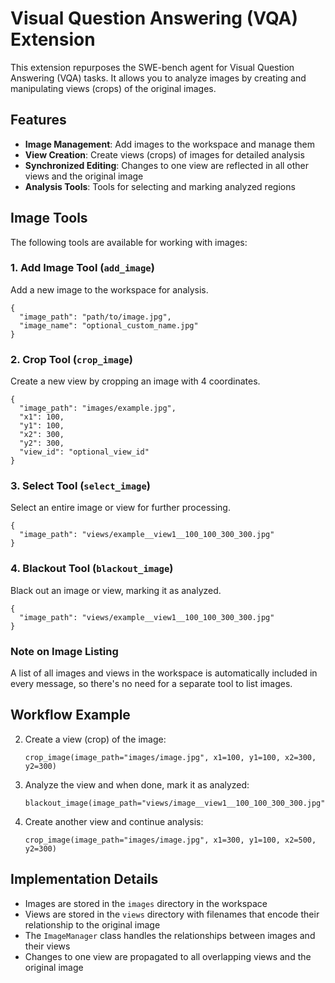 # Visual Question Answering (VQA) Extension

This extension repurposes the SWE-bench agent for Visual Question Answering (VQA) tasks. It allows you to analyze images by creating and manipulating views (crops) of the original images.

## Features

- **Image Management**: Add images to the workspace and manage them
- **View Creation**: Create views (crops) of images for detailed analysis
- **Synchronized Editing**: Changes to one view are reflected in all other views and the original image
- **Analysis Tools**: Tools for selecting and marking analyzed regions

## Image Tools

The following tools are available for working with images:

### 1. Add Image Tool (`add_image`)

Add a new image to the workspace for analysis.

```
{
  "image_path": "path/to/image.jpg",
  "image_name": "optional_custom_name.jpg"
}
```

### 2. Crop Tool (`crop_image`)

Create a new view by cropping an image with 4 coordinates.

```
{
  "image_path": "images/example.jpg",
  "x1": 100,
  "y1": 100,
  "x2": 300,
  "y2": 300,
  "view_id": "optional_view_id"
}
```

### 3. Select Tool (`select_image`)

Select an entire image or view for further processing.

```
{
  "image_path": "views/example__view1__100_100_300_300.jpg"
}
```

### 4. Blackout Tool (`blackout_image`)

Black out an image or view, marking it as analyzed.

```
{
  "image_path": "views/example__view1__100_100_300_300.jpg"
}
```

### Note on Image Listing

A list of all images and views in the workspace is automatically included in every message, so there's no need for a separate tool to list images.

## Workflow Example

2. Create a view (crop) of the image:
   ```
   crop_image(image_path="images/image.jpg", x1=100, y1=100, x2=300, y2=300)
   ```

3. Analyze the view and when done, mark it as analyzed:
   ```
   blackout_image(image_path="views/image__view1__100_100_300_300.jpg")
   ```

4. Create another view and continue analysis:
   ```
   crop_image(image_path="images/image.jpg", x1=300, y1=100, x2=500, y2=300)
   ```

## Implementation Details

- Images are stored in the `images` directory in the workspace
- Views are stored in the `views` directory with filenames that encode their relationship to the original image
- The `ImageManager` class handles the relationships between images and their views
- Changes to one view are propagated to all overlapping views and the original image

